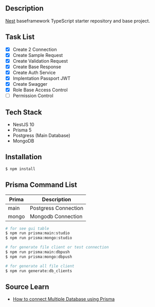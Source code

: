 ## Description

[Nest](https://github.com/nestjs/nest) baseframework TypeScript starter repository and base project.

## Task List

- [x] Create 2 Connection
- [x] Create Sample Request
- [x] Create Validation Request
- [x] Create Base Response
- [x] Create Auth Service
- [x] Implentation Passport JWT
- [x] Create Swagger
- [x] Role Base Access Control
- [ ] Permission Control

## Tech Stack
- NestJS 10
- Prisma 5
- Postgress (Main Database)
- MongoDB

## Installation

```bash
$ npm install
```

## Prisma Command List
| Prima | Description |
| ----------- | ----------- |
| main | Postgress Connection |
| mongo | Mongodb Connection |
```bash
# for see gui table
$ npm run prisma:main:studio
$ npm run prisma:mongo:studio

# for generate file client or test connection
$ npm run prisma:main:dbpush
$ npm run prisma:mongo:dbpush

# for generate all file client
$ npm run generate:db_clients
```

## Source Learn
- [How to connect Multiple Database using Prisma](https://dulanwirajith.medium.com/how-to-connect-multiple-databases-using-prisma-in-nest-js-e8908529ba38)
